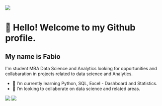 <img src="https://github.com/pr2tik1/pr2tik1/blob/master/IMAGE-NAME">

# 👋 Hello! Welcome to my Github profile.
## My name is Fabio 
I'm student MBA Data Science and Analytics looking for opportunities and collabaration in projects related to data science and Analytics.
- 🌱 I’m currently learning Python, SQL, Excel - Dashboard and Statistics.
- 🤝 I’m looking to collaborate on data science and related areas. 

 [<img src="https://img.shields.io/badge/medium-%2312100E.svg?&style=for-the-badge&logo=medium&logoColor=white" />](https://medium.com/@fabio.lfeitosa)  [<img src="https://img.shields.io/badge/linkedin-%230077B5.svg?&style=for-the-badge&logo=linkedin&logoColor=white" />](https://www.linkedin.com/in/fabio-l-feitosa/) 
